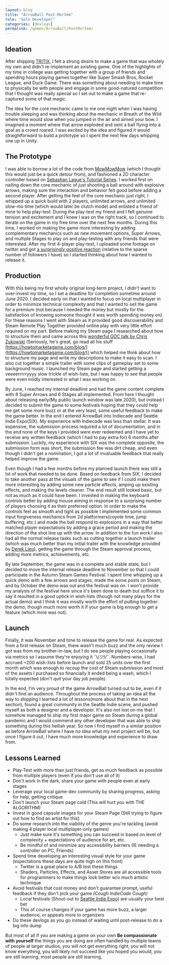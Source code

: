 ```yaml
---
layout: blog
title: "ArrowBall Post-Mortem"
role: "Solo Developer"
categories: [devlogs]
permalink: /games/ArrowBall/PostMortem/
---
```

## Ideation
After shipping [TRITIX](/games/TRITIX), I felt a strong desire to make a game that was wholely my own and didn't re-implement an existing game. One of the highlights of my time in college was getting together with a group of friends and spending hours playing games together like Super Smash Bros, Rocket League, and Duck Game. There was something about needing to make time to physically be with people and engage in some good-natured competition that I thought was really special so I set out to make a game that re-captured some of that magic.

The idea for the core mechanic came to me one night when I was having trouble sleeping and was thinking about the mechanic in Breath of the Wild where time would slow when you jumped in the air and aimed your bow. I imagined a moment where that arrow exploded and sent a ball flying into a goal as a crowd roared. I was excited by the idea and figured it would straightforward to build a prototype so I spent the next few days whipping one up in Unity.

## The Prototype
I was able to borrow a lot of the code from [MowMowMow](/games/MowMowMow/) (which I thought this would just be a quick detour from), and fashioned a 2D character controller based on [Sebastian Lague's Tutorial Series](https://www.youtube.com/playlist?list=PLFt_AvWsXl0f0hqURlhyIoAabKPgRsqjz). I worked first on nailing down the core mechanic of just shooting a ball around with explosive arrows, making sure the interaction and behavior felt good before adding a second player. After getting the feel of the core mechanic just right, I whipped up a quick build with 2 players, unlimited arrows, and unlimited slow-mo time (which would later be clutch mode) and enlisted a friend of mine to help play-test. During the play-test my friend and I felt genuine tension and excitement and I knew I was on the right track, so I continued to iterate on the game in my free time over the next few months. During this time, I worked on making the game more interesting by adding complementary mechanics such as new movement options, Super Arrows, and multiple Stages to play on and play-testing with any friends that were interested. After my first 4-player play-test, I uploaded some footage on twitter and got [a surprisingly positive reaction](https://twitter.com/JaidenG123/status/1226030016124743685) (relative to the sparse number of followers I have) so I started thinking about how I wanted to release it.

## Production
With this being my first wholly original long-term project, I didn't want to over-invest my time, so I set a deadline for completion sometime around June 2020. I decided early on that I wanted to focus on local multiplayer in order to minimize technical complexity and that I wanted to sell the game for a premium (not because I needed the money but mostly for the satisfaction of knowing someone thought it was worth spending money on). For these reasons I went with Steam as it provided good discoverability and Steam Remote Play Together provided online play with very little effort required on my part. Before making my Steam page I researched about how to structure them and came across this [wonderful GDC talk by Chris Zukowski](https://www.youtube.com/watch?v=UJiv14uPOac) (Seriously, he's great, go read all his stuff [https://howtomarketagame.com/blog/](https://howtomarketagame.com/blog/)) which helped me think about how to structure my page and write my descriptions to make it easy to scan. I also cut together a simple trailer with some clips of gameplay set to some background music. I launched my Steam page and started getting a veeeerrrrryyyy slow trickle of wish-lists, but I was happy to see that people were even mildly interested in what I was working on.

By June, I reached my internal deadline and had the game content complete with 8 Super Arrows and 6 Stages all implemented. From here I thought about releasing early(My public launch window was late 2020), but instead I decided to submit the game to some festivals hoping that they could help me get some more buzz or at the very least, some useful feedback to make the game better. In the end I entered ArrowBall into Indiecade and Seattle Indie Expo(SIX). My experience with Indiecade was less than stellar. It was expensive, the submission process required a lot of documentation, and in the end none of the keys I provided were ever redeemed and I have yet to receive any written feedback (which I had to pay extra for) 6 months after submission. Luckily, my experience with SIX was the complete opposite, the submission form was short, the submission fee was dirt cheap, and even though I didn't get a nomination, I got a lot of invaluable feedback that really helped improve the game.

Even though I had a few months before my planned launch there was still a lot of work that needed to be done. Based on feedback from SIX, I decided to take another pass at the visuals of the game to see if I could make them more interesting by adding some new particle effects, amping up existing effects, and making the levels cleaner. The end result still looked basic, but not as much as it could have been. I invested in making the keyboard controls better by adding mouse aiming in response to a surprising number of players choosing it as their preferred option. In order to make the controls feel as smooth and tight as possible I implemented some common input forgiveness mechanics from 2d platformers(coyote time, jump buffering, etc.) and made the ball respond to explosions in a way that better matched player expectations by adding a grace period and making the direction of the shot line up with the arrow. In addition to the fun work I also had all the normal release tasks such as cutting together a launch trailer (which was much better than my initial trailer with the knowledge provided by [Derek Lieu](https://www.derek-lieu.com/start-here)), getting the game through the Steam approval process, adding more metrics, achievements, etc. 

By late September, the game was in a complete and stable state, but I decided to move the internal release deadline to November so that I could participate in the Autumn Steam Games Festival. I spent time whipping up a quick demo with a few arrows and stages, made the some posts on Steam, and by October the demo was out and the festival was on. I won't provide my analysis of the festival here since it's been done to death but suffice it to say it resulted in a good uptick in wish-lists (though not many plays for the actual demo) and I think it was mostly worth the effort of putting together the demo, though much more worth it if your game is big enough to get a feature (which mine was not).

## Launch
Finally, it was November and time to release the game for real. As expected from a first release on Steam, there wasn't much buzz and the only review I got was from my brother-in-law, but I do see people playing occasionally via metrics so I assume they're enjoying it ¯\\_(ツ)_/¯. Numbers-wise, I had accrued ~200 wish-lists before launch and sold 25 units over the first month which was enough to recoup the cost of Steam submission and most of the assets I purchased so financially it ended being a wash, which I totally expected (don't quit your day job people).

In the end, I'm very proud of the game ArrowBall turned out to be, even if it didn't find an audience. Throughout the process of taking an idea all the way to shipping I learned a lot of lessons(more about that in the next section), found a great community in the Seattle Indie scene, and pushed myself as both a designer and a developer. It's also not lost on me that I somehow managed to ship my first major game on Steam during a global pandemic and I would commend any other developer that was able to ship something during this hellish year. So now I find myself in a similar position as before ArrowBall where I have no idea what my next project will be, but once I figure it out, I have much more knowledge and experience to draw from.

## Lessons Learned

- Play-Test with more than just friends, get as much feedback as possible from multiple players (even if you don't use all of it)
- Don't work in the dark, share your game with people even at early stages
- Leverage your local game-dev community by sharing progress, asking for help, getting critique
- Don't launch your Steam page cold (This will hurt you with THE ALGORITHM)
- Invest in good capsule images for your Steam Page (Still trying to figure out how to find an artist for this)
- Do some research into the viability of the genre you're tackling (avoid making 4 player local multiplayer-only games)
    - Just make sure it's something you can succeed in based on level of complexity + expectations of audience for art, etc.
    - Be mindful of and minimize any accessibility barriers (IE needing a controller on PC, Friends)
- Spend time developing an interesting visual style for your game (expectations these days are quite high on this front)
    - Twitter is a great place to A/B test these things
    - Shaders, Particles, Effects, and Asset Stores are all accessible tools for programmers to make things look better w/o much artistic technique
- Avoid festivals that cost money and don't guarantee prompt, useful feedback if they don't pick your game *(Cough IndieCade Cough)*
    - Local festivals (Shout-out to [Seattle Indie Expo](https://six.seattleindies.org/)) are usually your best bet
    - This of course changes if your game has more buzz, a larger audience, or appeals more to organizers
- Do these devlogs as you go instead of waiting until post-release to do a big info dump

But most of all if you are making a game on your own **Be compassionate with yourself** the things you are doing are often handled by multiple teams of people at larger studios, you will not get everything right, you will not know everything, you will likely not succeed like you hoped you would, you are still learning, most people are still learning.

